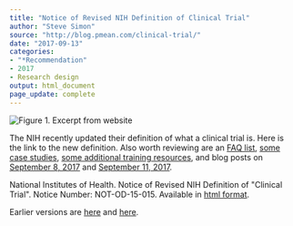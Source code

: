 ```yaml
---
title: "Notice of Revised NIH Definition of Clinical Trial"
author: "Steve Simon"
source: "http://blog.pmean.com/clinical-trial/"
date: "2017-09-13"
categories:
- "*Recommendation"
- 2017
- Research design
output: html_document
page_update: complete
---
```


![Figure 1. Excerpt from website](http://www.pmean.com/new-images/17/clinical-trial01.png)

<div class="notes">

The NIH recently updated their definition of what a clinical trial is. Here is the link to the new definition. Also worth reviewing are an [FAQ list][nih2],  [some case studies][nih3], [some additional training resources][nih4], and blog posts on [September 8, 2017][nih5] and [September 11, 2017][nih6].

National Institutes of Health. Notice of Revised NIH Definition of "Clinical Trial". Notice Number: NOT-OD-15-015. Available in [html format][nih1].


[nih1]: https://grants.nih.gov/grants/guide/notice-files/NOT-OD-15-015.html
[nih2]: https://grants.nih.gov/grants/policy/faq_clinical_trial_definition.htm
[nih3]: https://grants.nih.gov/policy/clinical-trials/case-studies.htm
[nih4]: https://grants.nih.gov/policy/clinical-trials/training-resources.htm
[nih5]: https://nexus.od.nih.gov/all/2017/09/08/continuing-to-clarify-the-nih-definition-of-a-clinical-trial/
[nih6]: https://nexus.od.nih.gov/all/2017/09/11/spreading-the-word-about-policies-impacting-human-subjects-research-and-clinical-trials/

</div>



 
Earlier versions are [here][sim1] and [here][sim2].
 
[sim1]: http://blog.pmean.com/clinical-trial/
[sim2]: http://new.pmean.com/clinical-trial/
 
